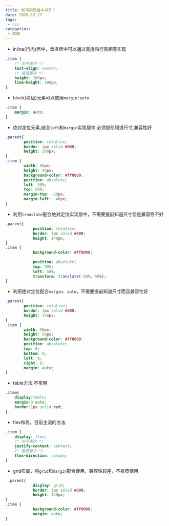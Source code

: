 ```yaml
---
title: 如何实现居中对齐？
date: 2020-12-27
tags:
 - css
categories: 
 - 前端
---
```

+ inline(行内)居中，垂直居中可以通过高度和行高相等实现
```CSS
.item {
    /* 水平居中 */
    text-align: center;
    /* 垂直居中 */
    height: 100px;
    line-height: 100px;
}
```
+ block(块级)元素可以使用`margin:auto`
```CSS
.item {
    margin: auto;
}
```
+ 绝对定位元素,结合`left`和`margin`实现居中,必须提前知道尺寸,兼容性好
```CSS
.parent{
        position: relative;
        border: 1px solid #000;
        height: 200px;
}
.item {
        width: 80px;
        height: 40px;
        background-color: #ff0000;
        position: absolute;
        left: 50%;
        top: 50%;
        margin-top: -20px; 
        margin-left: -40px;
}
```
+ 利用`translate`配合绝对定位实现居中，不需要提前知道尺寸但是兼容性不好
```CSS
.parent{
            position: relative;
            border: 1px solid #000;
            height: 140px;
}
.item {
            background-color: #ff0000;
            
            position: absolute;
            top: 50%;
            left: 50%;
            transform: translate(-50%,-50%);
}
```
+ 利用绝对定位配合`margin: auto`，不需要提前知道尺寸而且兼容性好
```CSS
.parent{
        position: relative;
        border: 1px solid #000;
        height: 140px;
}
.item {
        width: 50px;
        height: 50px;
        background-color: #ff0000;
        position: absolute;
        top: 0;
        bottom: 0;
        left: 0;
        right: 0;
        margin: auto;
}
```
+ table方法,不常用
```CSS
.item{
    display:table;
    margin:0 auto;
    border:1px solid red;
}
```
+ flex布局，目前主流的方法
```CSS
.item {
    display: flex;
    /* 水平居中 */
    justify-content: content;
    /* 垂直居中 */
    flex-direction: column;
}
```
+ grid布局，将`grid`和`margin`配合使用，兼容性较差，不推荐使用
```CSS
 .parent{
            display: grid;
            border: 1px solid #000;
            height: 140px;
}
.item {
            background-color: #ff0000;
            margin: auto;
}
```